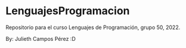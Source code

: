 # LenguajesProgramacion
Repositorio para el curso Lenguajes de Programación, grupo 50, 2022.

By: Julieth Campos Pérez :D
